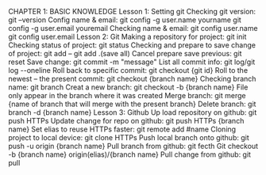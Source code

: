 CHAPTER 1: BASIC KNOWLEDGE
Lesson 1: Setting git
Checking git version: git –version
Config name & email: git config -g user.name yourname
git config -g user.email youremail
Checking name & email: git config user.name
git config user.email
Lesson 2: Git
Making a repository for project: git init
Checking status of project: git status
Checking and prepare to save change of project: git add – git add .(save all)
Cancel prepare save previous: git reset
Save change: git commit -m "message"
List all commit info: git log/git log --oneline
Roll back to specific commit: git checkout {git id}
Roll to the newest – the present commit: git checkout {branch name}
Checking branch name: git branch
Creat a new branch: git checkout -b {branch name}
File only appear in the branch where it was created
Merge branch: git merge {name of branch that will merge with the present branch}
Delete branch: git branch -d {branch name}
Lesson 3: Github
Up load repository on github: git push HTTPs
Update change for repo on github: git push HTTPs {branch name}
Set elias to reuse HTTPs faster: git remote add #name
Cloning project to local device: git clone HTTPs
Push local branch onto github: git push -u origin {branch name}
Pull branch from github: git fecth
Git checkout -b {branch name} origin(elias)/{branch name}
Pull change from github: git pull
